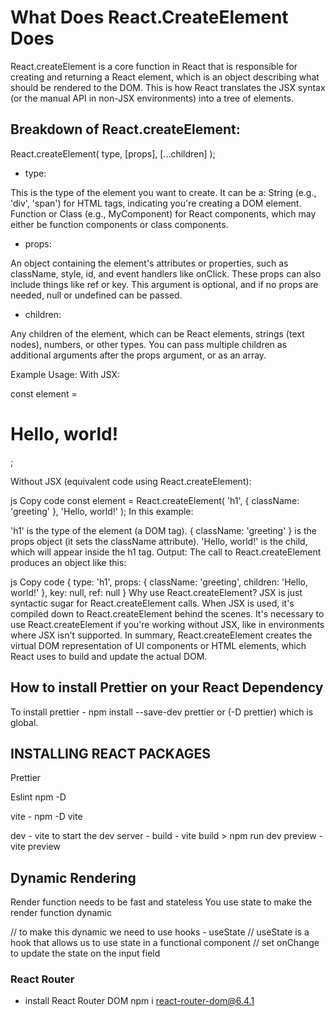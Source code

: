 # What Does React.CreateElement Does


React.createElement is a core function in React that is responsible for creating and returning a React element, which is an object describing what should be rendered to the DOM. This is how React translates the JSX syntax (or the manual API in non-JSX environments) into a tree of elements.

## Breakdown of React.createElement:

React.createElement(
  type, 
  [props], 
  [...children]
);



- type:

This is the type of the element you want to create. It can be a:
String (e.g., 'div', 'span') for HTML tags, indicating you're creating a DOM element.
Function or Class (e.g., MyComponent) for React components, which may either be function components or class components.

- props:

An object containing the element's attributes or properties, such as className, style, id, and event handlers like onClick.
These props can also include things like ref or key.
This argument is optional, and if no props are needed, null or undefined can be passed.

- children:

Any children of the element, which can be React elements, strings (text nodes), numbers, or other types.
You can pass multiple children as additional arguments after the props argument, or as an array.

Example Usage:
With JSX:

const element = <h1 className="greeting">Hello, world!</h1>;


Without JSX (equivalent code using React.createElement):

js
Copy code
const element = React.createElement(
  'h1', 
  { className: 'greeting' }, 
  'Hello, world!'
);
In this example:

'h1' is the type of the element (a DOM tag).
{ className: 'greeting' } is the props object (it sets the className attribute).
'Hello, world!' is the child, which will appear inside the h1 tag.
Output:
The call to React.createElement produces an object like this:

js
Copy code
{
  type: 'h1',
  props: {
    className: 'greeting',
    children: 'Hello, world!'
  },
  key: null,
  ref: null
}
Why use React.createElement?
JSX is just syntactic sugar for React.createElement calls. When JSX is used, it's compiled down to React.createElement behind the scenes.
It's necessary to use React.createElement if you're working without JSX, like in environments where JSX isn't supported.
In summary, React.createElement creates the virtual DOM representation of UI components or HTML elements, which React uses to build and update the actual DOM.



## How to install Prettier on your React Dependency

To install prettier - npm install --save-dev prettier  or (-D prettier) which is global.


## INSTALLING REACT PACKAGES

Prettier

Eslint npm -D 

vite - npm -D vite

dev - vite to start the dev server - 
build - vite build  > npm run dev
preview - vite preview


## Dynamic Rendering

Render function needs to be fast and stateless
You use state to make the render function dynamic

// to make this dynamic we need to use hooks - useState
// useState is a hook that allows us to use state in a functional component
// set onChange to update the state on the input field


### React Router

- install React Router DOM
npm i react-router-dom@6.4.1

